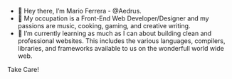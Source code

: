 - 👋 Hey there, I’m Mario Ferrera - @Aedrus.
- 👀 My occupation is a Front-End Web Developer/Designer and my passions are music, cooking, gaming, and creative writing.
- 🌱 I’m currently learning as much as I can about building clean and professional websites. This includes the various languages, compilers, libraries, and frameworks available to us on the wonderfull world wide web.

Take Care!
